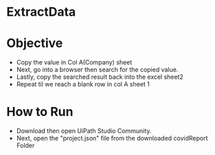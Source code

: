 # ExtractData

# Objective
* Copy the value in Col A(Company) sheet 
* Next, go into a browser then search for the copied value.
* Lastly, copy the searched result back into the excel sheet2
* Repeat til we reach a blank row in col A sheet 1

 
# How to Run
* Download then open UiPath Studio Community.
* Next, open the "project.json" file from the downloaded covidReport Folder
